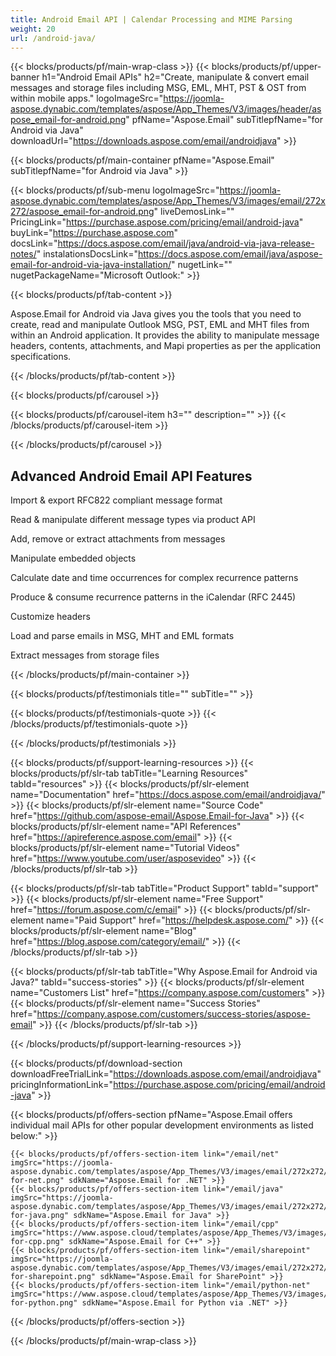 ```yaml
---
title: Android Email API | Calendar Processing and MIME Parsing 
weight: 20
url: /android-java/ 
---
```


{{< blocks/products/pf/main-wrap-class >}}
{{< blocks/products/pf/upper-banner h1="Android Email APIs" h2="Create, manipulate & convert email messages and storage files including MSG, EML, MHT, PST & OST from within mobile apps." logoImageSrc="https://joomla-aspose.dynabic.com/templates/aspose/App_Themes/V3/images/header/aspose_email-for-android.png" pfName="Aspose.Email" subTitlepfName="for Android via Java" downloadUrl="https://downloads.aspose.com/email/androidjava" >}}

{{< blocks/products/pf/main-container pfName="Aspose.Email" subTitlepfName="for Android via Java" >}}

{{< blocks/products/pf/sub-menu logoImageSrc="https://joomla-aspose.dynabic.com/templates/aspose/App_Themes/V3/images/email/272x272/aspose_email-for-android.png" liveDemosLink="" PricingLink="https://purchase.aspose.com/pricing/email/android-java" buyLink="https://purchase.aspose.com" docsLink="https://docs.aspose.com/email/java/android-via-java-release-notes/" instalationsDocsLink="https://docs.aspose.com/email/java/aspose-email-for-android-via-java-installation/" nugetLink="" nugetPackageName="Microsoft Outlook:" >}}

{{< blocks/products/pf/tab-content >}}
<p>Aspose.Email for Android via Java gives you the tools that you need to create, read and manipulate Outlook MSG, PST, EML and MHT files from within an Android application. It provides the ability to manipulate message headers, contents, attachments, and Mapi properties as per the application specifications.</p>
{{< /blocks/products/pf/tab-content >}}

<!--Diagrams Start-->
{{< blocks/products/pf/carousel >}}

{{< blocks/products/pf/carousel-item h3="" description="" >}}
{{< /blocks/products/pf/carousel-item >}}

{{< /blocks/products/pf/carousel >}}
<!--Diagrams End-->

<!--Feature-section Start-->
<div class="container-fluid features-section bg-gray singleproduct">
 <a class="anchor" id="features" name="features">
 </a>
 <div class="row">
  <div class="container">
   <h2 class="pr-ft">
    Advanced Android Email API Features
   </h2>
   <p>
   </p>
   <div class="col-lg-4">
    <em class="fa fa-file-text-o ico-blue fa-2x col-lg-2">
    </em>
    <p class="col-lg-10">
     Import &amp; export RFC822 compliant message format
    </p>
   </div>
   <div class="col-lg-4">
    <em class="fa fa-envelope-o ico-blue fa-2x col-lg-2">
    </em>
    <p class="col-lg-10">
     Read &amp; manipulate different message types via product API
    </p>
   </div>
   <div class="col-lg-4">
    <em class="fa fa-paperclip ico-blue fa-2x col-lg-2">
    </em>
    <p class="col-lg-10">
     Add, remove or extract attachments from messages
    </p>
   </div>
   <div class="col-lg-4">
    <em class="fa fa-edit ico-blue fa-2x col-lg-2">
    </em>
    <p class="col-lg-10">
     Manipulate embedded objects
    </p>
   </div>
   <div class="col-lg-4">
    <em class="fa fa-code ico-blue fa-2x col-lg-2">
    </em>
    <p class="col-lg-10">
     Calculate date and time occurrences for complex recurrence patterns
    </p>
   </div>
   <div class="col-lg-4">
    <em class="fa fa-calendar ico-blue fa-2x col-lg-2">
    </em>
    <p class="col-lg-10">
     Produce &amp; consume recurrence patterns in the iCalendar (RFC 2445)
    </p>
   </div>
   <div class="col-lg-4">
    <em class="fa fa-save ico-blue fa-2x col-lg-2">
    </em>
    <p class="col-lg-10">
     Customize headers
    </p>
   </div>
   <div class="col-lg-4">
    <em class="fa fa-cogs ico-blue fa-2x col-lg-2">
    </em>
    <p class="col-lg-10">
     Load and parse emails in MSG, MHT and EML formats
    </p>
   </div>
   <div class="col-lg-4">
    <em class="fa fa-database ico-blue fa-2x col-lg-2">
    </em>
    <p class="col-lg-10">
     Extract messages from storage files
    </p>
   </div>
   <!--

<div class="col-lg-4"><em class="fa fa-group ico-blue fa-2x col-lg-2"> </em>

<p class="col-lg-10">Add or extract messages & contacts from PST and OST files</p>

</div>



<div class="col-lg-4"><em class="fa fa-calendar-plus-o  ico-blue fa-2x col-lg-2"> </em>

<p class="col-lg-10">Adding and saving calendar items from PST files</p>

</div>

<div class="col-lg-4"><em class="fa fa-sticky-note ico-blue fa-2x col-lg-2"> </em>

<p class="col-lg-10">Adding tasks, notes and journals to PST files</p>

</div>

-->
   <div class="col-lg-12">
    <h2 class="h2title">
     MSG to Different Format Conversion
    </h2>
    <p>
     The library makes it easy to convert different message file formats. The conversion process is, loading the source file in API's object model and calling the save function with relevant parameters. It is really that simple!
    </p>
    <div class="codeblock" id="code">
     <h3>
      Save message in different formats - Java
     </h3>
     <pre><code class="java">// load the document for conversion

MailMessage msge = MailMessage.load(SD_PATH + "template.msg");

// Convert MSG to EML, HTML and MHTML

msge.save(SD_PATH + "output.eml", SaveOptions.getDefaultEml());

msge.save(SD_PATH + "output.html", SaveOptions.getDefaultHtml());

msge.save(SD_PATH + "output.mhtml", SaveOptions.getDefaultMhtml());</code></pre>
    </div>
   </div>
   <div class="col-lg-12">
    <h2 class="h2title">
     Read Outlook MAPI Properties
    </h2>
    <p>
     Outlook android library allows you to read MSG file's MAPI properties. It supports reading all the MAPI properties or reading a specific property using the MAPI property tag.
    </p>
   </div>
   <div class="col-lg-12">
    <h2 class="h2title">
     Working with Android iCalendar API
    </h2>
    <p>
     Aspose.Email’s iCalendar API makes it possible to create and save Outlook Calendar objects in multiple formats such as MSG and ICS. You can also read calendar objects using this API.
    </p>
   </div>
   <div class="col-lg-12">
    <h2 class="h2title">
     Read Outlook PST File
    </h2>
    <p>
     The library enables you to read and write a Microsoft Outlook PST file. It provides access to all folders and sub-folders of a PST file so you can add, read and extract messages. Messages, contacts and calendar items can be exported and saved to disc in various formats from a PST file.
    </p>
   </div>
   <div class="col-lg-12">
    <h2 class="h2title">
     Manage Attachments
    </h2>
    <p>
     Mail API provides the ability to read and extract attachments from message files in a very simple manner. Not only can you extract attachments but also create new attachments and add these to messages.
    </p>
   </div>
   <!--

<div class="col-lg-12">

<h2 class="h2title">Microsoft Office Automation – Not Needed</h2>

<p>Aspose.Email for Android via Java API is built using managed code that do never need Microsoft Office or Microsoft Outlook to be installed on the machine to work with emails processing. It is a perfect Microsoft Outlook automation alternative in terms of supported features, security, stability, scalability, speed and price.</p>

</div>

-->
  </div>
 </div>
</div>
<!--Feature-section End-->

{{< /blocks/products/pf/main-container >}}

{{< blocks/products/pf/testimonials title="" subTitle="" >}}

{{< blocks/products/pf/testimonials-quote >}}
{{< /blocks/products/pf/testimonials-quote >}}

{{< /blocks/products/pf/testimonials >}}

{{< blocks/products/pf/support-learning-resources >}}
{{< blocks/products/pf/slr-tab tabTitle="Learning Resources" tabId="resources" >}}
{{< blocks/products/pf/slr-element name="Documentation" href="https://docs.aspose.com/email/androidjava/" >}}
{{< blocks/products/pf/slr-element name="Source Code" href="https://github.com/aspose-email/Aspose.Email-for-Java" >}}
{{< blocks/products/pf/slr-element name="API References" href="https://apireference.aspose.com/email" >}}
{{< blocks/products/pf/slr-element name="Tutorial Videos" href="https://www.youtube.com/user/asposevideo" >}}
{{< /blocks/products/pf/slr-tab >}}

{{< blocks/products/pf/slr-tab tabTitle="Product Support" tabId="support" >}}
{{< blocks/products/pf/slr-element name="Free Support" href="https://forum.aspose.com/c/email" >}}
{{< blocks/products/pf/slr-element name="Paid Support" href="https://helpdesk.aspose.com/" >}}
{{< blocks/products/pf/slr-element name="Blog" href="https://blog.aspose.com/category/email/" >}}
{{< /blocks/products/pf/slr-tab >}}

{{< blocks/products/pf/slr-tab tabTitle="Why Aspose.Email for Android via Java?" tabId="success-stories" >}}
{{< blocks/products/pf/slr-element name="Customers List" href="https://company.aspose.com/customers" >}}
{{< blocks/products/pf/slr-element name="Success Stories" href="https://company.aspose.com/customers/success-stories/aspose-email" >}}
{{< /blocks/products/pf/slr-tab >}}

{{< /blocks/products/pf/support-learning-resources >}}

{{< blocks/products/pf/download-section downloadFreeTrialLink="https://downloads.aspose.com/email/androidjava" pricingInformationLink="https://purchase.aspose.com/pricing/email/android-java" >}}

{{< blocks/products/pf/offers-section pfName="Aspose.Email offers individual mail APIs for other popular development environments as listed below:" >}}

    {{< blocks/products/pf/offers-section-item link="/email/net" imgSrc="https://joomla-aspose.dynabic.com/templates/aspose/App_Themes/V3/images/email/272x272/aspose_email-for-net.png" sdkName="Aspose.Email for .NET" >}}
    {{< blocks/products/pf/offers-section-item link="/email/java" imgSrc="https://joomla-aspose.dynabic.com/templates/aspose/App_Themes/V3/images/email/272x272/aspose_email-for-java.png" sdkName="Aspose.Email for Java" >}}
    {{< blocks/products/pf/offers-section-item link="/email/cpp" imgSrc="https://www.aspose.cloud/templates/aspose/App_Themes/V3/images/email/272x272/aspose_email-for-cpp.png" sdkName="Aspose.Email for C++" >}}
    {{< blocks/products/pf/offers-section-item link="/email/sharepoint" imgSrc="https://joomla-aspose.dynabic.com/templates/aspose/App_Themes/V3/images/email/272x272/aspose_email-for-sharepoint.png" sdkName="Aspose.Email for SharePoint" >}}
    {{< blocks/products/pf/offers-section-item link="/email/python-net" imgSrc="https://www.aspose.cloud/templates/aspose/App_Themes/V3/images/email/272x272/aspose_email-for-python.png" sdkName="Aspose.Email for Python via .NET" >}}

{{< /blocks/products/pf/offers-section >}}

{{< /blocks/products/pf/main-wrap-class >}}